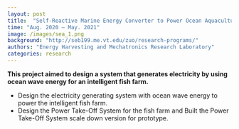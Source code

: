 ```yaml
---
layout: post
title:  "Self-Reactive Marine Energy Converter to Power Ocean Aquaculture"
time: "Aug. 2020 – May. 2021"
image: /images/sea_1.png
background: "http://seb199.me.vt.edu/zuo/research-programs/"
authors: "Energy Harvesting and Mechatronics Research Laboratory"
categories: research
---
```

**This project aimed to design a system that generates electricity by using ocean wave energy for an intelligent fish farm.** 

- Design the electricity generating system with ocean wave energy to power the intelligent fish farm.
- Design the Power Take-Off System for the fish farm and Built the Power Take-Off System scale down version for prototype.

